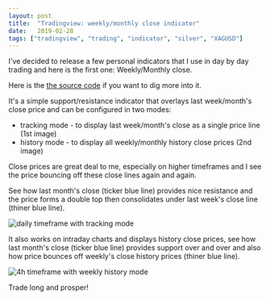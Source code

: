 ```yaml
---
layout: post
title:  "Tradingview: weekly/monthly close indicator"
date:   2019-02-28
tags: ["tradingview", "trading", "indicator", "silver", "XAGUSD"]
---
```


I've decided to release a few personal indicators that I use in day by day trading and here is the first one: Weekly/Monthly close.

Here is the [the source code](https://www.tradingview.com/script/h2e9xPKm-Weekly-Monthly-Close/) if you want to dig more into it.

It's a simple support/resistance indicator that overlays last week/month's close price and can be configured in two modes:

* tracking mode - to display last week/month's close as a single price line (1st image)
* history mode - to display all weekly/monthly history close prices (2nd image)

Close prices are great deal to me, especially on higher timeframes and I see the price bouncing off these close lines again and again.

See how last month's close (ticker blue line) provides nice resistance and the price forms a double top then consolidates under last week's close line (thiner blue line).

![daily timeframe with tracking mode](/img/weekly-monthly-xagusd.png)

It also works on intraday charts and displays history close prices, see how last month's close (ticker blue line) provides support over and over and also how price bounces off weekly's close history prices (thiner blue line).

![4h timeframe with weekly history mode](/img/weekly-monthly-usdcad.png)



Trade long and prosper!
